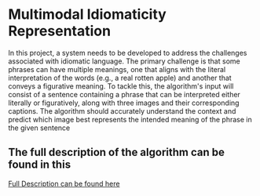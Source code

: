 # Multimodal Idiomaticity Representation
 

In this project, a system needs to be developed to address the challenges associated with idiomatic language. The primary challenge is that some phrases can have multiple meanings, one that aligns with the literal interpretation of the words (e.g., a real rotten apple) and another that conveys a figurative meaning.
To tackle this, the algorithm's input will consist of a sentence containing a phrase that can be interpreted either literally or figuratively, along with three images and their corresponding captions. The algorithm should accurately understand the context and predict which image best represents the intended meaning of the phrase in the given sentence
## The full description of the algorithm can be found in this 
[Full Description can be found here](https://github.com/ehsan-honarbakhsh/Multimodal-Idiomaticity-Representation/blob/main/Docs/Multimodal%20Idiomaticity%20Representation%20.pdf)
